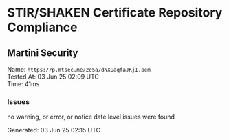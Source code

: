# STIR/SHAKEN Certificate Repository Compliance

## Martini Security

Name: `https://p.mtsec.me/2e5a/dNXGaqfaJKjI.pem`\
Tested At: 03 Jun 25 02:09 UTC\
Time: 41ms

### Issues

no warning, or error, or notice date level issues were found

Generated: 03 Jun 25 02:15 UTC